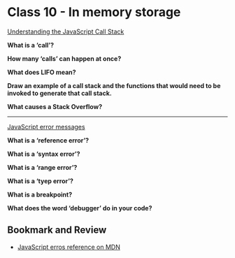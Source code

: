 # Class 10 - In memory storage

[Understanding the JavaScript Call Stack](https://www.freecodecamp.org/news/understanding-the-javascript-call-stack-861e41ae61d4)

**What is a ‘call’?**

**How many ‘calls’ can happen at once?**

**What does LIFO mean?**

**Draw an example of a call stack and the functions that would need to be invoked to generate that call stack.**

**What causes a Stack Overflow?**

----

[JavaScript error messages](https://codeburst.io/javascript-error-messages-debugging-d23f84f0ae7c)

**What is a ‘reference error’?**

**What is a ‘syntax error’?**

**What is a ‘range error’?**

**What is a ‘tyep error’?**

**What is a breakpoint?**

**What does the word ‘debugger’ do in your code?**

## Bookmark and Review

- [JavaScript erros reference on MDN](https://developer.mozilla.org/en-US/docs/Web/JavaScript/Reference/Errors)
